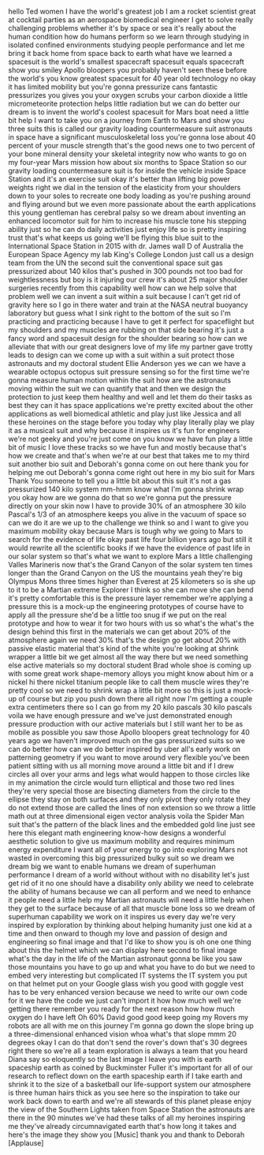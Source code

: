 
hello Ted women I have the world&#39;s
greatest job I am a rocket scientist
great at cocktail parties as an
aerospace biomedical engineer I get to
solve really challenging problems
whether it&#39;s by space or sea it&#39;s really
about the human condition how do humans
perform so we learn through studying in
isolated confined environments studying
people performance and let me bring it
back home from space back to earth what
have we learned a spacesuit is the
world&#39;s smallest spacecraft spacesuit
equals spacecraft show you smiley Apollo
bloopers you probably haven&#39;t seen these
before the world&#39;s you know greatest
spacesuit for 40 year old technology no
okay it has limited mobility but you&#39;re
gonna pressurize cans fantastic
pressurizes you gives you your oxygen
scrubs your carbon dioxide a little
micrometeorite protection helps little
radiation but we can do better
our dream is to invent the world&#39;s
coolest spacesuit for Mars boat need a
little bit help I want to take you on a
journey from Earth to Mars and show you
three suits this is called our gravity
loading countermeasure suit astronauts
in space have a significant
musculoskeletal loss you&#39;re gonna lose
about 40 percent of your muscle strength
that&#39;s the good news one to two percent
of your bone mineral density your
skeletal integrity now who wants to go
on my four-year Mars mission how about
six months to Space Station so our
gravity loading countermeasure suit is
for inside the vehicle inside Space
Station and it&#39;s an exercise suit
okay it&#39;s better than lifting big power
weights right we dial in the tension of
the elasticity from your shoulders down
to your soles to recreate one body
loading as you&#39;re pushing around and
flying around but we even more
passionate about the earth applications
this young gentleman has cerebral palsy
so we dream about inventing an enhanced
locomotor suit for him to increase his
muscle tone his stepping
ability just so he can do daily
activities just enjoy life so is pretty
inspiring trust that&#39;s what keeps us
going we&#39;ll be flying this blue suit to
the International Space Station in 2015
with dr. James wall D of Australia the
European Space Agency my lab King&#39;s
College London just call us a design
team from the UN the second suit the
conventional space suit gas pressurized
about 140 kilos that&#39;s pushed in 300
pounds not too bad for weightlessness
but boy is it injuring our crew it&#39;s
about 25 major shoulder surgeries
recently from this capability well how
can we help solve that problem well we
can invent a suit within a suit because
I can&#39;t get rid of gravity here so I go
in there water and train at the NASA
neutral buoyancy laboratory but guess
what I sink right to the bottom of the
suit so I&#39;m practicing and practicing
because I have to get it perfect for
spaceflight but my shoulders and my
muscles are rubbing on that side bearing
it&#39;s just a fancy word and spacesuit
design for the shoulder bearing so how
can we alleviate that with our great
designers love of my life my partner
gave trotty leads to design can we come
up with a suit within a suit protect
those astronauts and my doctoral student
Ellie Anderson yes we can we have a
wearable octopus octopus suit pressure
sensing so for the first time we&#39;re
gonna measure human motion within the
suit how are the astronauts moving
within the suit we can quantify that and
then we design the protection to just
keep them healthy and well and let them
do their tasks as best they can
it has space applications we&#39;re pretty
excited about the other applications as
well biomedical athletic and play just
like Jessica and all these heroines on
the stage before you today why play
literally play we play it as a musical
suit and why because it inspires us it&#39;s
fun for engineers we&#39;re not geeky and
you&#39;re just come on you know we have fun
play a little bit of music I love these
tracks so we have fun and mostly because
that&#39;s how we create and that&#39;s when
we&#39;re at our best that takes me to my
third suit another bio suit and
Deborah&#39;s gonna come on out here
thank you for helping me out Deborah&#39;s
gonna come right out here in my bio suit
for Mars Thank You someone to tell you a
little bit about this suit it&#39;s not a
gas pressurized 140 kilo system mm-hmm
know what I&#39;m gonna shrink wrap you okay
how are we gonna do that so we&#39;re gonna
put the pressure directly on your skin
now I have to provide 30% of an
atmosphere 30 kilo Pascal&#39;s 1/3 of an
atmosphere keeps you alive in the vacuum
of space so can we do it are we up to
the challenge we think so and I want to
give you maximum mobility okay because
Mars is tough why we going to Mars to
search for the evidence of life okay
past life four billion years ago but
still it would rewrite all the
scientific books if we have the evidence
of past life in our solar system so
that&#39;s what we want to explore Mars a
little challenging Valles Marineris now
that&#39;s the Grand Canyon of the solar
system ten times longer than the Grand
Canyon on the US the mountains yeah
they&#39;re big Olympus Mons three times
higher than Everest at 25 kilometers so
is she up to it to be a Martian extreme
Explorer I think so she can move she can
bend it&#39;s pretty comfortable this is the
pressure layer remember we&#39;re applying a
pressure this is a mock-up the
engineering prototypes of course have to
apply all the pressure she&#39;d be a little
too snug if we put on the real prototype
and how to wear it for two hours with us
so what&#39;s the what&#39;s the design behind
this first in the materials we can get
about 20% of the atmosphere again we
need 30% that&#39;s the design go get about
20% with passive elastic material that&#39;s
kind of the white you&#39;re looking at
shrink wrapper a little bit we get
almost all the way there but we need
something else active materials so my
doctoral student Brad whole shoe is
coming up with some great work
shape-memory alloys you might know about
him or a nickel hi there nickel titanium
people like to call them muscle wires
they&#39;re pretty cool so we need to shrink
wrap a little bit more
so this is just a mock-up of course but
zip you push down there all right now
I&#39;m getting a couple extra centimeters
there so I can go from my 20 kilo
pascals 30 kilo pascals voila we have
enough pressure and we&#39;ve just
demonstrated enough pressure production
with our active materials but I still
want her to be as mobile as possible you
saw those Apollo bloopers great
technology for 40 years ago we haven&#39;t
improved much on the gas pressurized
suits so we can do better how can we do
better
inspired by uber all&#39;s early work on
patterning geometry if you want to move
around very flexible you&#39;ve been patient
sitting with us all morning move around
a little bit and if I drew circles all
over your arms and legs what would
happen to those circles like in my
animation the circle would turn
elliptical and those two red lines
they&#39;re very special
those are bisecting diameters from the
circle to the ellipse they stay on both
surfaces and they only pivot they only
rotate they do not extend those are
called the lines of non extension so we
throw a little math out at three
dimensional eigen vector analysis voila
the Spider Man suit that&#39;s the pattern
of the black lines and the embedded gold
line just see here this elegant math
engineering know-how designs a wonderful
aesthetic solution to give us maximum
mobility and requires minimum energy
expenditure I want all of your energy to
go into exploring Mars not wasted in
overcoming this big pressurized bulky
suit so we dream we dream big we want to
enable humans we dream of superhuman
performance I dream of a world without
without with no disability let&#39;s just
get rid of it no one should have a
disability only ability we need to
celebrate the ability of humans because
we can all perform and we need to
enhance it people need a little help my
Martian astronauts will need a little
help when they get to the surface
because of all that muscle bone loss so
we dream of superhuman capability we
work on it inspires us every day we&#39;re
very inspired by exploration by thinking
about helping humanity just one kid at a
time and then onward to though my love
and passion of design and engineering so
final image
and that I&#39;d like to show you is oh one
one thing about this the helmet which we
can display here second to final image
what&#39;s the day in the life of the
Martian astronaut gonna be like you saw
those mountains you have to go up and
what you have to do but we need to embed
very interesting but complicated IT
systems the IT system you put on that
helmet put on your Google glass wish you
good with goggle vest has to be very
enhanced version because we need to
write our own code for it we have the
code we just can&#39;t import it how how
much well we&#39;re getting there
remember you ready for the next reason
how how much oxygen do I have left
Oh 60% David good good keep going my
Rovers my robots are all with me on this
journey I&#39;m gonna go down the slope
bring up a three-dimensional enhanced
vision whoa what&#39;s that slope mmm 20
degrees okay I can do that don&#39;t send
the rover&#39;s down that&#39;s 30 degrees right
there so we&#39;re all a team exploration is
always a team that you heard Diana say
so eloquently so the last image I leave
you with is earth spaceship earth as
coined by Buckminster Fuller it&#39;s
important for all of our research to
reflect down on the earth spaceship
earth if I take earth and shrink it to
the size of a basketball our
life-support system our atmosphere is
three human hairs thick as you see here
so the inspiration to take our work back
down to earth and we&#39;re all stewards of
this planet please enjoy the view of the
Southern Lights taken from Space Station
the astronauts are there in the 90
minutes we&#39;ve had these talks of all my
heroines inspiring me they&#39;ve already
circumnavigated earth that&#39;s how long it
takes and here&#39;s the image they show you
[Music]
thank you and thank to Deborah
[Applause]

